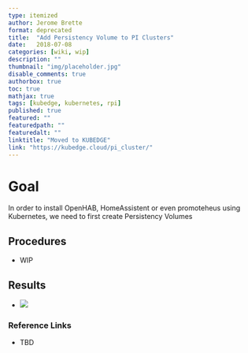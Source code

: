 ```yaml
---
type: itemized
author: Jerome Brette
format: deprecated
title:  "Add Persistency Volume to PI Clusters"
date:   2018-07-08
categories: [wiki, wip]
description: ""
thumbnail: "img/placeholder.jpg"
disable_comments: true
authorbox: true
toc: true
mathjax: true
tags: [kubedge, kubernetes, rpi]
published: true
featured: ""
featuredpath: ""
featuredalt: ""
linktitle: "Moved to KUBEDGE"
link: "https://kubedge.cloud/pi_cluster/"
---
```


# Goal

In order to install OpenHAB, HomeAssistent or even promoteheus using Kubernetes, we need to first create Persistency Volumes

## Procedures

- WIP

## Results

- ![](/images/kubernetes/cluster2_volumes.png)

### Reference Links

- TBD

